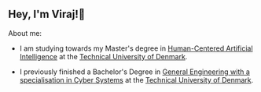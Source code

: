 ## Hey, I'm Viraj!👋 

About me:
  
- I am studying towards my Master's degree in [Human-Centered Artificial Intelligence](https://www.dtu.dk/english/education/graduate/msc-programmes/human-centered-artificial-intelligence) at the [Technical University of Denmark](https://www.dtu.dk/english/).
  
- I previously finished a Bachelor's Degree in [General Engineering with a specialisation in Cyber Systems](https://www.dtu.dk/english/education/undergraduate/general-engineering) at the [Technical University of Denmark](https://www.dtu.dk/english/).

